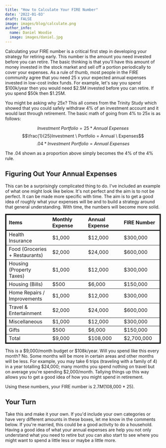 ```yaml
---
title: "How to Calculate Your FIRE Number"
date: '2022-01-03'
draft: FALSE
image: images/blog/calculate.png
author_info:
  name: Daniel Woodie
  image: images/daniel.jpg
---
```


<script type="text/javascript" id="MathJax-script" async
  src="https://cdn.jsdelivr.net/npm/mathjax@3/es5/tex-chtml.js">
</script>

<!-- What is your FIRE number? -->

Calculating your FIRE number is a critical first step in developing your strategy for retiring early. This number is the amount you need invested before you can retire. The basic thinking is that you'll have this amount of money invested in the stock market and sell off a portion periodically to cover your expenses. As a rule of thumb, most people in the FIRE community agree that you need 25 x your expected annual expenses invested in low-cost index funds. For example, let's say you spend $100k/year then you would need $2.5M invested before you can retire. If you spend $50k then $1.25M.


<!-- Why 25x? -->
You might be asking why 25x? This all comes from the Trinity Study which showed that you could safely withdraw 4% of an investment account and it would last through retirement. The basic math of going from 4% to 25x is as follows:

$$Investment \ Portfolio = 25 * Annual \ Expenses$$
$$\frac{1}{25}Investment \ Portfolio = Annual \ Expenses$$
$$.04*Investment \ Portfolio = Annual \ Expenses$$

The .04 shown as a proportion above simply becomes the 4% of the 4% rule.

<!-- How to calculate your FIRE Number -->
## Figuring Out Your Annual Expenses
This can be a surprisingly complicated thing to do. I've included an example of what one might look like below. It's not perfect and the aim is to not be perfect. It can be made more specific with time. The aim is to get a good idea of roughly what your expenses will be and to build a strategy around that general understanding. With time, the numbers will become more solid.

| Items | Monthly Expense | Annual Expense | FIRE Number
| :--- | :--- | :--- | :--- |
| Health Insurance | $1,000 | $12,000 | $300,000 |
| Food (Groceries + Restaurants) | $2,000 | $24,000 | $600,000 |
| Housing (Property Taxes) | $1,000 | $12,000 | $300,000 |
| Housing (Bills) | $500 | $6,000 | $150,000 |
| Home Repairs / Improvements | $1,000 | $12,000 | $300,000 |
| Travel & Entertainment | $2,000 | $24,000 | $600,000 |
| Miscellaneous | $1,000 | $12,000 | $300,000 |
| Gifts | $500 | $6,000 | $150,000 |
| Total | $9,000 | $108,000 | $2,700,000 |


This is a $9,000/month budget or $108k/year. Will you spend like this every month? No. Some months will be more in certain areas and other months will be less. For example, you may take 6 trips (traveling with a family of 4) in a year totalling $24,000; many months you spend nothing on travel but on average you're spending $2,000/month. Tallying things up this way allows you to get a good idea of how you might spend in retirement. 

Using these numbers, your FIRE number is $2.7M ($108,000 * 25).

## Your Turn
Take this and make it your own. If you'd include your own categories or have very different amounts in these boxes, let me know in the comments below. If you're married, this could be a good activity to do a household. Having a good idea of what your annual expenses are help you not only understand what you need to retire but you can also start to see where you might want to spend a little less or maybe a little more.



<style>
td {
  width: 20%;
}

table {
  border: solid;
  margin: auto;
}

thead {
  border-bottom: solid;
}

tr {
  border: solid;
  border-width: thin;
}
</style>


